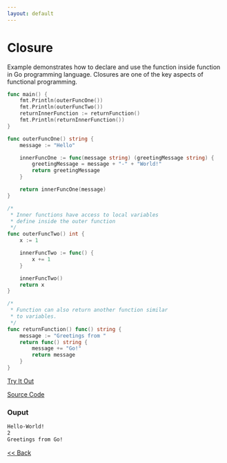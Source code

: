 ```yaml
---
layout: default
---
```


# Closure

Example demonstrates how to declare and use the function inside function in Go programming language. Closures are one of the key aspects of functional programming.

```go
func main() {
	fmt.Println(outerFuncOne())
	fmt.Println(outerFuncTwo())
	returnInnerFunction := returnFunction()
	fmt.Println(returnInnerFunction())
}

func outerFuncOne() string {
	message := "Hello"

	innerFuncOne := func(message string) (greetingMessage string) {
		greetingMessage = message + "-" + "World!"
		return greetingMessage
	}

	return innerFuncOne(message)
}

/*
 * Inner functions have access to local variables
 * define inside the outer function
 */
func outerFuncTwo() int {
	x := 1

	innerFuncTwo := func() {
		x += 1
	}

	innerFuncTwo()
	return x
}

/*
 * Function can also return another function similar
 * to variables.
 */
func returnFunction() func() string {
	message := "Greetings from "
	return func() string {
		message += "Go!"
		return message
	}
}

```
<a href='https://play.golang.org/p/8Y_XC1cgziU' target='_blank'>Try It Out</a>

[Source Code](https://github.com/sagar-jadhav/go-examples/blob/master/src/closure.go)

### Ouput

```bash
Hello-World!
2
Greetings from Go!
```

[<< Back](./)
